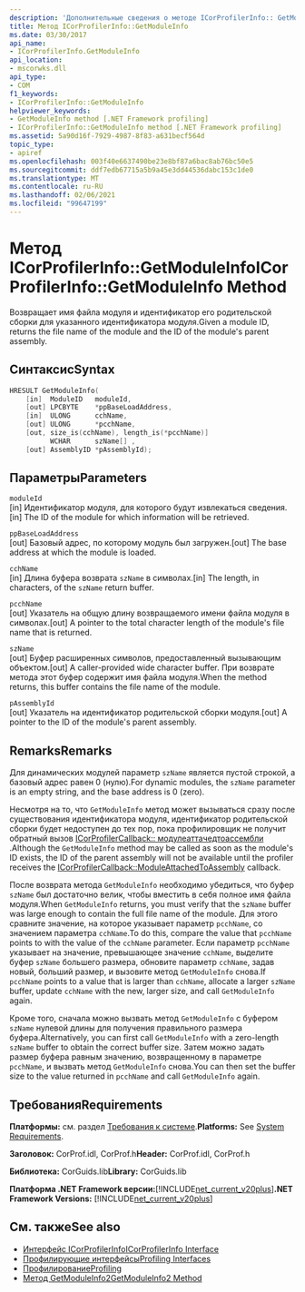 ```yaml
---
description: 'Дополнительные сведения о методе ICorProfilerInfo:: GetModuleInfo'
title: Метод ICorProfilerInfo::GetModuleInfo
ms.date: 03/30/2017
api_name:
- ICorProfilerInfo.GetModuleInfo
api_location:
- mscorwks.dll
api_type:
- COM
f1_keywords:
- ICorProfilerInfo::GetModuleInfo
helpviewer_keywords:
- GetModuleInfo method [.NET Framework profiling]
- ICorProfilerInfo::GetModuleInfo method [.NET Framework profiling]
ms.assetid: 5a90d16f-7929-4987-8f83-a631becf564d
topic_type:
- apiref
ms.openlocfilehash: 003f40e6637490be23e8bf87a6bac8ab76bc50e5
ms.sourcegitcommit: ddf7edb67715a5b9a45e3dd44536dabc153c1de0
ms.translationtype: MT
ms.contentlocale: ru-RU
ms.lasthandoff: 02/06/2021
ms.locfileid: "99647199"
---
```

# <a name="icorprofilerinfogetmoduleinfo-method"></a><span data-ttu-id="7876b-103">Метод ICorProfilerInfo::GetModuleInfo</span><span class="sxs-lookup"><span data-stu-id="7876b-103">ICorProfilerInfo::GetModuleInfo Method</span></span>

<span data-ttu-id="7876b-104">Возвращает имя файла модуля и идентификатор его родительской сборки для указанного идентификатора модуля.</span><span class="sxs-lookup"><span data-stu-id="7876b-104">Given a module ID, returns the file name of the module and the ID of the module's parent assembly.</span></span>  
  
## <a name="syntax"></a><span data-ttu-id="7876b-105">Синтаксис</span><span class="sxs-lookup"><span data-stu-id="7876b-105">Syntax</span></span>  
  
```cpp  
HRESULT GetModuleInfo(  
    [in]  ModuleID   moduleId,  
    [out] LPCBYTE    *ppBaseLoadAddress,  
    [in]  ULONG      cchName,  
    [out] ULONG      *pcchName,  
    [out, size_is(cchName), length_is(*pcchName)]  
          WCHAR      szName[] ,  
    [out] AssemblyID *pAssemblyId);  
```  
  
## <a name="parameters"></a><span data-ttu-id="7876b-106">Параметры</span><span class="sxs-lookup"><span data-stu-id="7876b-106">Parameters</span></span>  

 `moduleId`  
 <span data-ttu-id="7876b-107">[in] Идентификатор модуля, для которого будут извлекаться сведения.</span><span class="sxs-lookup"><span data-stu-id="7876b-107">[in] The ID of the module for which information will be retrieved.</span></span>  
  
 `ppBaseLoadAddress`  
 <span data-ttu-id="7876b-108">[out] Базовый адрес, по которому модуль был загружен.</span><span class="sxs-lookup"><span data-stu-id="7876b-108">[out] The base address at which the module is loaded.</span></span>  
  
 `cchName`  
 <span data-ttu-id="7876b-109">[in] Длина буфера возврата `szName` в символах.</span><span class="sxs-lookup"><span data-stu-id="7876b-109">[in] The length, in characters, of the `szName` return buffer.</span></span>  
  
 `pcchName`  
 <span data-ttu-id="7876b-110">[out] Указатель на общую длину возвращаемого имени файла модуля в символах.</span><span class="sxs-lookup"><span data-stu-id="7876b-110">[out] A pointer to the total character length of the module's file name that is returned.</span></span>  
  
 `szName`  
 <span data-ttu-id="7876b-111">[out] Буфер расширенных символов, предоставленный вызывающим объектом.</span><span class="sxs-lookup"><span data-stu-id="7876b-111">[out] A caller-provided wide character buffer.</span></span> <span data-ttu-id="7876b-112">При возврате метода этот буфер содержит имя файла модуля.</span><span class="sxs-lookup"><span data-stu-id="7876b-112">When the method returns, this buffer contains the file name of the module.</span></span>  
  
 `pAssemblyId`  
 <span data-ttu-id="7876b-113">[out] Указатель на идентификатор родительской сборки модуля.</span><span class="sxs-lookup"><span data-stu-id="7876b-113">[out] A pointer to the ID of the module's parent assembly.</span></span>  
  
## <a name="remarks"></a><span data-ttu-id="7876b-114">Remarks</span><span class="sxs-lookup"><span data-stu-id="7876b-114">Remarks</span></span>  

 <span data-ttu-id="7876b-115">Для динамических модулей параметр `szName` является пустой строкой, а базовый адрес равен 0 (нулю).</span><span class="sxs-lookup"><span data-stu-id="7876b-115">For dynamic modules, the `szName` parameter is an empty string, and the base address is 0 (zero).</span></span>  
  
 <span data-ttu-id="7876b-116">Несмотря на то, что `GetModuleInfo` метод может вызываться сразу после существования идентификатора модуля, идентификатор родительской сборки будет недоступен до тех пор, пока профилировщик не получит обратный вызов [ICorProfilerCallback:: модулеаттачедтоассембли](icorprofilercallback-moduleattachedtoassembly-method.md) .</span><span class="sxs-lookup"><span data-stu-id="7876b-116">Although the `GetModuleInfo` method may be called as soon as the module's ID exists, the ID of the parent assembly will not be available until the profiler receives the [ICorProfilerCallback::ModuleAttachedToAssembly](icorprofilercallback-moduleattachedtoassembly-method.md) callback.</span></span>  
  
 <span data-ttu-id="7876b-117">После возврата метода `GetModuleInfo` необходимо убедиться, что буфер `szName` был достаточно велик, чтобы вместить в себя полное имя файла модуля.</span><span class="sxs-lookup"><span data-stu-id="7876b-117">When `GetModuleInfo` returns, you must verify that the `szName` buffer was large enough to contain the full file name of the module.</span></span> <span data-ttu-id="7876b-118">Для этого сравните значение, на которое указывает параметр `pcchName`, со значением параметра `cchName`.</span><span class="sxs-lookup"><span data-stu-id="7876b-118">To do this, compare the value that `pcchName` points to with the value of the `cchName` parameter.</span></span> <span data-ttu-id="7876b-119">Если параметр `pcchName` указывает на значение, превышающее значение `cchName`, выделите буфер `szName` большего размера, обновите параметр `cchName`, задав новый, больший размер, и вызовите метод `GetModuleInfo` снова.</span><span class="sxs-lookup"><span data-stu-id="7876b-119">If `pcchName` points to a value that is larger than `cchName`, allocate a larger `szName` buffer, update `cchName` with the new, larger size, and call `GetModuleInfo` again.</span></span>  
  
 <span data-ttu-id="7876b-120">Кроме того, сначала можно вызвать метод `GetModuleInfo` с буфером `szName` нулевой длины для получения правильного размера буфера.</span><span class="sxs-lookup"><span data-stu-id="7876b-120">Alternatively, you can first call `GetModuleInfo` with a zero-length `szName` buffer to obtain the correct buffer size.</span></span> <span data-ttu-id="7876b-121">Затем можно задать размер буфера равным значению, возвращенному в параметре `pcchName`, и вызвать метод `GetModuleInfo` снова.</span><span class="sxs-lookup"><span data-stu-id="7876b-121">You can then set the buffer size to the value returned in `pcchName` and call `GetModuleInfo` again.</span></span>  
  
## <a name="requirements"></a><span data-ttu-id="7876b-122">Требования</span><span class="sxs-lookup"><span data-stu-id="7876b-122">Requirements</span></span>  

 <span data-ttu-id="7876b-123">**Платформы:** см. раздел [Требования к системе](../../get-started/system-requirements.md).</span><span class="sxs-lookup"><span data-stu-id="7876b-123">**Platforms:** See [System Requirements](../../get-started/system-requirements.md).</span></span>  
  
 <span data-ttu-id="7876b-124">**Заголовок:** CorProf.idl, CorProf.h</span><span class="sxs-lookup"><span data-stu-id="7876b-124">**Header:** CorProf.idl, CorProf.h</span></span>  
  
 <span data-ttu-id="7876b-125">**Библиотека:** CorGuids.lib</span><span class="sxs-lookup"><span data-stu-id="7876b-125">**Library:** CorGuids.lib</span></span>  
  
 <span data-ttu-id="7876b-126">**Платформа .NET Framework версии:**[!INCLUDE[net_current_v20plus](../../../../includes/net-current-v20plus-md.md)]</span><span class="sxs-lookup"><span data-stu-id="7876b-126">**.NET Framework Versions:** [!INCLUDE[net_current_v20plus](../../../../includes/net-current-v20plus-md.md)]</span></span>  
  
## <a name="see-also"></a><span data-ttu-id="7876b-127">См. также</span><span class="sxs-lookup"><span data-stu-id="7876b-127">See also</span></span>

- [<span data-ttu-id="7876b-128">Интерфейс ICorProfilerInfo</span><span class="sxs-lookup"><span data-stu-id="7876b-128">ICorProfilerInfo Interface</span></span>](icorprofilerinfo-interface.md)
- [<span data-ttu-id="7876b-129">Профилирующие интерфейсы</span><span class="sxs-lookup"><span data-stu-id="7876b-129">Profiling Interfaces</span></span>](profiling-interfaces.md)
- [<span data-ttu-id="7876b-130">Профилирование</span><span class="sxs-lookup"><span data-stu-id="7876b-130">Profiling</span></span>](index.md)
- [<span data-ttu-id="7876b-131">Метод GetModuleInfo2</span><span class="sxs-lookup"><span data-stu-id="7876b-131">GetModuleInfo2 Method</span></span>](icorprofilerinfo3-getmoduleinfo2-method.md)
